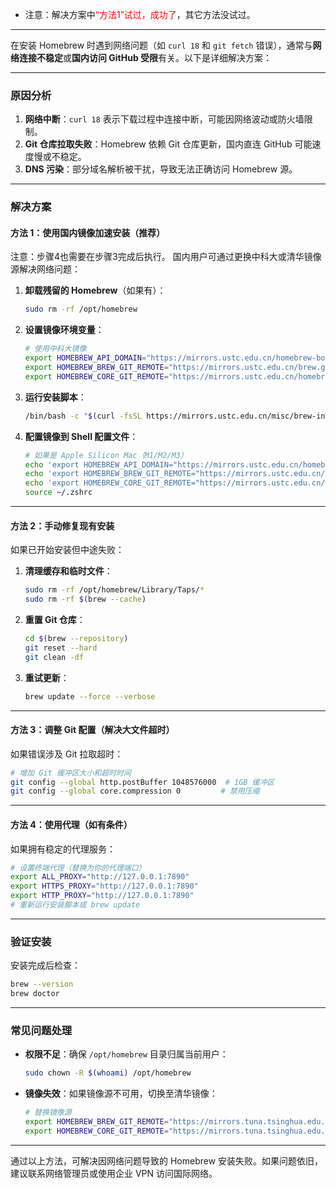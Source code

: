 - 注意：解决方案中<font color="#ff0000">“方法1”试过，成功了</font>，其它方法没试过。
---

在安装 Homebrew 时遇到网络问题（如 `curl 18` 和 `git fetch` 错误），通常与**网络连接不稳定**或**国内访问 GitHub 受限**有关。以下是详细解决方案：

---

### **原因分析**
1. **网络中断**：`curl 18` 表示下载过程中连接中断，可能因网络波动或防火墙限制。
2. **Git 仓库拉取失败**：Homebrew 依赖 Git 仓库更新，国内直连 GitHub 可能速度慢或不稳定。
3. **DNS 污染**：部分域名解析被干扰，导致无法正确访问 Homebrew 源。

---

### **解决方案**

#### 方法 1：使用国内镜像加速安装（推荐）
注意：步骤4也需要在步骤3完成后执行。
国内用户可通过更换中科大或清华镜像源解决网络问题：

1. **卸载残留的 Homebrew**（如果有）：
   ```bash
   sudo rm -rf /opt/homebrew
   ```

2. **设置镜像环境变量**：
   ```bash
   # 使用中科大镜像
   export HOMEBREW_API_DOMAIN="https://mirrors.ustc.edu.cn/homebrew-bottles/api"
   export HOMEBREW_BREW_GIT_REMOTE="https://mirrors.ustc.edu.cn/brew.git"
   export HOMEBREW_CORE_GIT_REMOTE="https://mirrors.ustc.edu.cn/homebrew-core.git"
   ```

3. **运行安装脚本**：
   ```bash
   /bin/bash -c "$(curl -fsSL https://mirrors.ustc.edu.cn/misc/brew-install.sh)"
   ```

4. **配置镜像到 Shell 配置文件**：
   ```bash
   # 如果是 Apple Silicon Mac（M1/M2/M3）
   echo 'export HOMEBREW_API_DOMAIN="https://mirrors.ustc.edu.cn/homebrew-bottles/api"' >> ~/.zshrc
   echo 'export HOMEBREW_BREW_GIT_REMOTE="https://mirrors.ustc.edu.cn/brew.git"' >> ~/.zshrc
   echo 'export HOMEBREW_CORE_GIT_REMOTE="https://mirrors.ustc.edu.cn/homebrew-core.git"' >> ~/.zshrc
   source ~/.zshrc
   ```

---

#### 方法 2：手动修复现有安装
如果已开始安装但中途失败：

1. **清理缓存和临时文件**：
   ```bash
   sudo rm -rf /opt/homebrew/Library/Taps/*
   sudo rm -rf $(brew --cache)
   ```

2. **重置 Git 仓库**：
   ```bash
   cd $(brew --repository)
   git reset --hard
   git clean -df
   ```

3. **重试更新**：
   ```bash
   brew update --force --verbose
   ```

---

#### 方法 3：调整 Git 配置（解决大文件超时）
如果错误涉及 Git 拉取超时：
```bash
# 增加 Git 缓冲区大小和超时时间
git config --global http.postBuffer 1048576000  # 1GB 缓冲区
git config --global core.compression 0         # 禁用压缩
```

---

#### 方法 4：使用代理（如有条件）
如果拥有稳定的代理服务：
```bash
# 设置终端代理（替换为你的代理端口）
export ALL_PROXY="http://127.0.0.1:7890"
export HTTPS_PROXY="http://127.0.0.1:7890"
export HTTP_PROXY="http://127.0.0.1:7890"
# 重新运行安装脚本或 brew update
```

---

### **验证安装**
安装完成后检查：
```bash
brew --version
brew doctor
```

---

### **常见问题处理**
- **权限不足**：确保 `/opt/homebrew` 目录归属当前用户：
  ```bash
  sudo chown -R $(whoami) /opt/homebrew
  ```
- **镜像失效**：如果镜像源不可用，切换至清华镜像：
  ```bash
  # 替换镜像源
  export HOMEBREW_BREW_GIT_REMOTE="https://mirrors.tuna.tsinghua.edu.cn/git/homebrew/brew.git"
  export HOMEBREW_CORE_GIT_REMOTE="https://mirrors.tuna.tsinghua.edu.cn/git/homebrew/homebrew-core.git"
  ```

---

通过以上方法，可解决因网络问题导致的 Homebrew 安装失败。如果问题依旧，建议联系网络管理员或使用企业 VPN 访问国际网络。